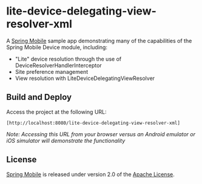 # lite-device-delegating-view-resolver-xml

A [Spring Mobile] sample app demonstrating many of the capabilities of the Spring Mobile Device module, including:

* "Lite" device resolution through the use of DeviceResolverHandlerInterceptor 
* Site preference management
* View resolution with LiteDeviceDelegatingViewResolver


## Build and Deploy

Access the project at the following URL:

	[http://localhost:8080/lite-device-delegating-view-resolver-xml]

_Note: Accessing this URL from your browser versus an Android emulator or iOS simulator will demonstrate the functionality_


## License

[Spring Mobile] is released under version 2.0 of the [Apache License].

[http://localhost:8080/lite-device-delegating-view-resolver-xml]: http://localhost:8080/lite-device-delegating-view-resolver-xml
[Spring Mobile]: http://www.springsource.org/spring-mobile
[Apache License]: http://www.apache.org/licenses/LICENSE-2.0